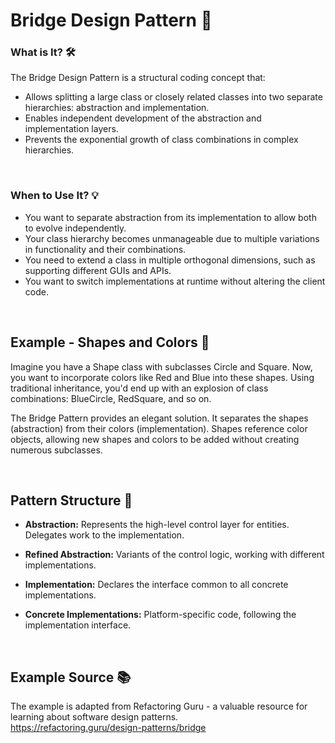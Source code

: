 # Bridge Design Pattern 🌉

### What is It? 🛠️
The Bridge Design Pattern is a structural coding concept that:

- Allows splitting a large class or closely related classes into two separate hierarchies: abstraction and implementation.
- Enables independent development of the abstraction and implementation layers.
- Prevents the exponential growth of class combinations in complex hierarchies.

<br>

### When to Use It? 💡
- You want to separate abstraction from its implementation to allow both to evolve independently.
- Your class hierarchy becomes unmanageable due to multiple variations in functionality and their combinations.
- You need to extend a class in multiple orthogonal dimensions, such as supporting different GUIs and APIs.
- You want to switch implementations at runtime without altering the client code.

<br>

## Example - Shapes and Colors 🎨
Imagine you have a Shape class with subclasses Circle and Square. Now, you want to incorporate colors like Red and Blue into these shapes. Using traditional inheritance, you'd end up with an explosion of class combinations: BlueCircle, RedSquare, and so on.

The Bridge Pattern provides an elegant solution. It separates the shapes (abstraction) from their colors (implementation). Shapes reference color objects, allowing new shapes and colors to be added without creating numerous subclasses.

<br>

## Pattern Structure 🧩
- **Abstraction:** Represents the high-level control layer for entities. Delegates work to the implementation.

- **Refined Abstraction:** Variants of the control logic, working with different implementations.

- **Implementation:** Declares the interface common to all concrete implementations.

- **Concrete Implementations:** Platform-specific code, following the implementation interface.

<br>

## Example Source 📚

The example is adapted from Refactoring Guru - a valuable resource for learning about software design patterns. <br>
https://refactoring.guru/design-patterns/bridge